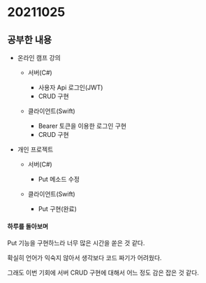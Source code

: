# 20211025

## 공부한 내용
+ 온라인 캠프 강의
  - 서버(C#)
    * 사용자 Api 로그인(JWT)
    * CRUD 구현
  
  - 클라이언트(Swift)
    * Bearer 토큰을 이용한 로그인 구현
    * CRUD 구현

+ 개인 프로젝트
  - 서버(C#)
    * Put 메소드 수정

  - 클라이언트(Swift)
    * Put 구현(완료)

#### 하루를 돌아보며
Put 기능을 구현하느라 너무 많은 시간을 쏟은 것 같다.

확실히 언어가 익숙지 않아서 생각보다 코드 짜기가 어려웠다.

그래도 이번 기회에 서버 CRUD 구현에 대해서 어느 정도 감은 잡은 것 같다.
